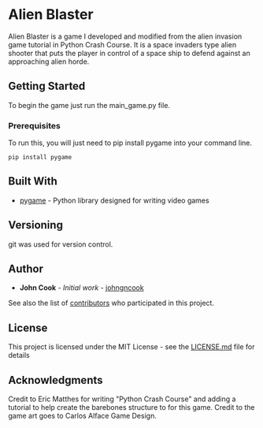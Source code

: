 # Alien Blaster

Alien Blaster is a game I developed and modified from the alien invasion game tutorial in Python Crash Course.
It is a space invaders type alien shooter that puts the player in control of a space ship to defend against an approaching alien horde.


## Getting Started

To begin the game just run the main_game.py file.



### Prerequisites

To run this, you will just need to pip install pygame into your command line.

```
pip install pygame
```

## Built With

* [pygame](https://www.pygame.org/) - Python library designed for writing video games

## Versioning

git was used for version control.

## Author

* **John Cook** - *Initial work* - [johngncook](https://github.com/johngncook)

See also the list of [contributors](https://github.com/your/project/contributors) who participated in this project.

## License

This project is licensed under the MIT License - see the [LICENSE.md](LICENSE.md) file for details

## Acknowledgments

Credit to Eric Matthes for writing "Python Crash Course" and adding a tutorial to help create the barebones structure to for this game.
Credit to the game art goes to Carlos Alface Game Design.
